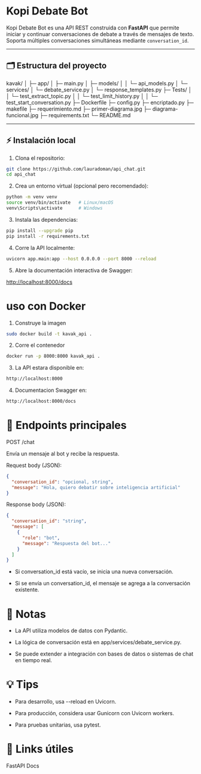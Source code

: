 # Kopi Debate Bot

Kopi Debate Bot es una API REST construida con **FastAPI** que permite iniciar y continuar conversaciones de debate a través de mensajes de texto. Soporta múltiples conversaciones simultáneas mediante `conversation_id`.

---

## 🗂 Estructura del proyecto

kavak/
│
├─ app/
│ ├─ main.py
│ ├─ models/
│ │ └─ api_models.py
│ └─ services/
│ └─ debate_service.py
│ └─ response_templates.py
├─ Tests/
│ │ └─ test_extract_topic.py
│ │ └─ test_limit_history.py
│ │ └─ test_start_conversation.py
├─ Dockerfile
├─ config.py
├─ encriptado.py
├─ makefile
├─ requerimiento.md
├─ primer-diagrama.jpg
├─ diagrama-funcional.jpg
├─ requirements.txt
└─ README.md

---

## ⚡ Instalación local

1. Clona el repositorio:

```bash
git clone https://github.com/lauradoman/api_chat.git
cd api_chat
```

2. Crea un entorno virtual (opcional pero recomendado):

```bash
python -m venv venv
source venv/bin/activate   # Linux/macOS
venv\Scripts\activate      # Windows
```

3. Instala las dependencias:

```bash
pip install --upgrade pip
pip install -r requirements.txt
```

4. Corre la API localmente:

```bash
uvicorn app.main:app --host 0.0.0.0 --port 8000 --reload
```

5. Abre la documentación interactiva de Swagger:

<http://localhost:8000/docs>




# uso con Docker


1. Construye la imagen
```bash
sudo docker build -t kavak_api .
```

2. Corre el contenedor

``` bash
docker run -p 8000:8000 kavak_api .
```

3. La API estara disponible en:

```bash
http://localhost:8000
```

4. Documentacion Swagger en:

```bash
http://localhost:8000/docs
```

# 🔧 Endpoints principales

POST /chat

Envía un mensaje al bot y recibe la respuesta.

Request body (JSON):

```json
{
  "conversation_id": "opcional, string",
  "message": "Hola, quiero debatir sobre inteligencia artificial"
}
```

Response body (JSON):

```json
{
  "conversation_id": "string",
  "message": [
    {
      "role": "bot",
      "message": "Respuesta del bot..."
    }
  ]
}
```
- Si conversation_id está vacío, se inicia una nueva conversación.

- Si se envía un conversation_id, el mensaje se agrega a la conversación existente.

# 📝 Notas

- La API utiliza modelos de datos con Pydantic.

- La lógica de conversación está en app/services/debate_service.py.

- Se puede extender a integración con bases de datos o sistemas de chat en tiempo real.

# 💡 Tips

- Para desarrollo, usa --reload en Uvicorn.

- Para producción, considera usar Gunicorn con Uvicorn workers.

- Para pruebas unitarias, usa pytest.

# 🔗 Links útiles

FastAPI Docs